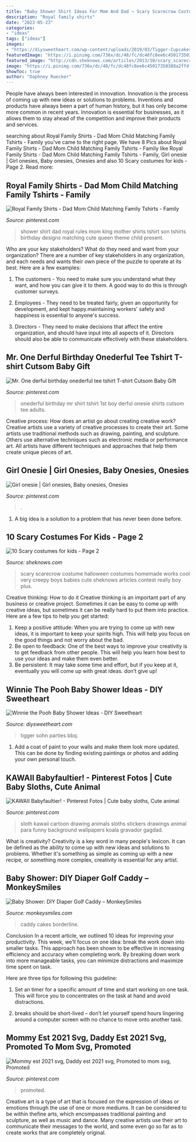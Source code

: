 ```yaml
---
title: "Baby Shower Shirt Ideas For Mom And Dad ~ Scary Scarecrow Costume Halloween Costumes Homemade Works Cool Very Creepy Boys Babies Cute Sheknows Articles Contest Really Boy Plus"
description: "Royal family shirts"
date: "2023-05-23"
categories:
- "ideas"
tags: ["ideas"]
images:
- "https://diysweetheart.com/wp-content/uploads/2019/03/Tigger-Cupcakes-1.jpg"
featuredImage: "https://i.pinimg.com/736x/dc/48/fc/dc48fc8ee6c45017350388a2ffdf540f--the-rules-mom-baby.jpg"
featured_image: "http://cdn.sheknows.com/articles/2013/10/scary_scarecrow.jpg"
image: "https://i.pinimg.com/736x/dc/48/fc/dc48fc8ee6c45017350388a2ffdf540f--the-rules-mom-baby.jpg"
ShowToc: true
author: "Daphney Ruecker"
---
```



People have always been interested in innovation. Innovation is the process of coming up with new ideas or solutions to problems. Inventions and products have always been a part of human history, but it has only become more common in recent years. Innovation is essential for businesses, as it allows them to stay ahead of the competition and improve their products and services.

	

		
searching about Royal Family Shirts - Dad Mom Child Matching Family Tshirts - Family you've came to the right page. We have 8 Pics about Royal Family Shirts - Dad Mom Child Matching Family Tshirts - Family like Royal Family Shirts - Dad Mom Child Matching Family Tshirts - Family, Girl onesie | Girl onesies, Baby onesies, Onesies and also 10 Scary costumes for kids - Page 2. Read more:
		
    
## Royal Family Shirts - Dad Mom Child Matching Family Tshirts - Family

<img loading=lazy src="https://i.pinimg.com/736x/dc/48/fc/dc48fc8ee6c45017350388a2ffdf540f--the-rules-mom-baby.jpg" onerror="this.onerror=null;this.src='https://tse1.mm.bing.net/th?id=OIP.mq0dy9I0-aUHdE77eGYEHAHaHa&amp;pid=15.1';" alt="Royal Family Shirts - Dad Mom Child Matching Family Tshirts - Family">

_Source: pinterest.com_

>shower shirt dad royal rules mom king mother shirts tshirt son tshirts birthday designs matching cute queen theme child present. 

	

Who are your key stakeholders? What do they need and want from your organization?
There are a number of key stakeholders in any organization, and each needs and wants their own piece of the puzzle to operate at its best. Here are a few examples:
1. The customers - You need to make sure you understand what they want, and how you can give it to them. A good way to do this is through customer surveys.

2. Employees - They need to be treated fairly, given an opportunity for development, and kept happy.maintaining workers' safety and happiness is essential to anyone's success.

3. Directors - They need to make decisions that affect the entire organization, and should have input into all aspects of it. Directors should also be able to communicate effectively with these stakeholders.

    
## Mr. One Derful Birthday Onederful Tee Tshirt T-shirt Cutsom Baby Gift

<img loading=lazy src="https://i.pinimg.com/736x/36/db/c7/36dbc7ee23cfbb2ed67e9b8e41413174.jpg" onerror="this.onerror=null;this.src='https://tse3.mm.bing.net/th?id=OIP.zNKCgFTRqmLR16Qy4r_F0ADtEG&amp;pid=15.1';" alt="Mr. One derful birthday onederful tee tshirt T-shirt Cutsom Baby Gift">

_Source: pinterest.com_

>onederful birthday mr shirt tshirt 1st boy derful onesie shirts cutsom tee adults. 

	

Creative process: How does an artist go about creating creative work?
Creative artists use a variety of creative processes to create their art. Some artists use traditional methods such as drawing, painting, and sculpture. Others use alternative techniques such as electronic media or performance art. All artists have different techniques and approaches that help them create unique pieces of art.

    
## Girl Onesie | Girl Onesies, Baby Onesies, Onesies

<img loading=lazy src="https://i.pinimg.com/736x/01/4f/06/014f06c79990e17d2e0b0d004b44e7ba.jpg" onerror="this.onerror=null;this.src='https://tse4.mm.bing.net/th?id=OIP.LuCe6J9r_0NK7CKZeX3LmAHaJ3&amp;pid=15.1';" alt="Girl onesie | Girl onesies, Baby onesies, Onesies">

_Source: pinterest.com_

>. 

	

1. A big idea is a solution to a problem that has never been done before.

    
## 10 Scary Costumes For Kids - Page 2

<img loading=lazy src="http://cdn.sheknows.com/articles/2013/10/scary_scarecrow.jpg" onerror="this.onerror=null;this.src='https://tse3.mm.bing.net/th?id=OIP.Qpd96nR5kSXSJuVMgQPZQAHaLH&amp;pid=15.1';" alt="10 Scary costumes for kids - Page 2">

_Source: sheknows.com_

>scary scarecrow costume halloween costumes homemade works cool very creepy boys babies cute sheknows articles contest really boy plus. 

	

Creative thinking: How to do it
Creative thinking is an important part of any business or creative project. Sometimes it can be easy to come up with creative ideas, but sometimes it can be really hard to put them into practice. Here are a few tips to help you get started: 
1. Keep a positive attitude: When you are trying to come up with new ideas, it is important to keep your spirits high. This will help you focus on the good things and not worry about the bad. 
2. Be open to feedback: One of the best ways to improve your creativity is to get feedback from other people. This will help you learn how best to use your ideas and make them even better. 
3. Be persistent: It may take some time and effort, but if you keep at it, eventually you will come up with great ideas. don’t give up!

    
## Winnie The Pooh Baby Shower Ideas - DIY Sweetheart

<img loading=lazy src="https://diysweetheart.com/wp-content/uploads/2019/03/Tigger-Cupcakes-1.jpg" onerror="this.onerror=null;this.src='https://tse3.mm.bing.net/th?id=OIP.D9AuTFCAeui0FvrToi43SwAAAA&amp;pid=15.1';" alt="Winnie the Pooh Baby Shower Ideas - DIY Sweetheart">

_Source: diysweetheart.com_

>tigger sohn parties bbq. 

	

1. Add a coat of paint to your walls and make them look more updated. This can be done by finding existing paintings or photos and adding your own personal touch. 

    
## KAWAII Babyfaultier! - Pinterest Fotos | Cute Baby Sloths, Cute Animal

<img loading=lazy src="https://i.pinimg.com/736x/c1/24/e6/c124e6164ead82f6f3468ac1f0259e2c.jpg" onerror="this.onerror=null;this.src='https://tse2.mm.bing.net/th?id=OIP.EuueqgrBWEIoZCsVkjM3rQHaHa&amp;pid=15.1';" alt="KAWAII Babyfaultier! - Pinterest Fotos | Cute baby sloths, Cute animal">

_Source: pinterest.com_

>sloth kawaii cartoon drawing animals sloths stickers drawings animal para funny background wallpapers koala gravador gagdad. 

	

What is creativity?
Creativity is a key word in many people's lexicon. It can be defined as the ability to come up with new ideas and solutions to problems. Whether it's something as simple as coming up with a new recipe, or something more complex, creativity is essential for any artist.

    
## Baby Shower: DIY Diaper Golf Caddy – MonkeySmiles

<img loading=lazy src="https://monkeysmiles.com/wp-content/uploads/2016/02/caddy.jpg" onerror="this.onerror=null;this.src='https://tse4.mm.bing.net/th?id=OIP.ZTbuGDfl1XUgQDB36FwbswHaFk&amp;pid=15.1';" alt="Baby Shower: DIY Diaper Golf Caddy – MonkeySmiles">

_Source: monkeysmiles.com_

>caddy cakes borderline. 

	

Conclusion
In a recent article, we outlined 10 ideas for improving your productivity. This week, we’ll focus on one idea: break the work down into smaller tasks.
This approach has been shown to be effective in increasing efficiency and accuracy when completing work. By breaking down work into more manageable tasks, you can minimize distractions and maximize time spent on task.

Here are three tips for following this guideline:

1) Set an timer for a specific amount of time and start working on one task. This will force you to concentrates on the task at hand and avoid distractions.

2) breaks should be short-lived – don’t let yourself spend hours lingering around a computer screen with no chance to move onto another task.

    
## Mommy Est 2021 Svg, Daddy Est 2021 Svg, Promoted To Mom Svg, Promoted

<img loading=lazy src="https://i.pinimg.com/736x/f4/35/b0/f435b062e242dd7299d1c11a7ac686c5.jpg" onerror="this.onerror=null;this.src='https://tse1.mm.bing.net/th?id=OIP.l_iYRXZJ-K0euuqiWEd9vgHaF7&amp;pid=15.1';" alt="Mommy est 2021 svg, Daddy est 2021 svg, Promoted to mom svg, Promoted">

_Source: pinterest.com_

>promoted. 

	

Creative art is a type of art that is focused on the expression of ideas or emotions through the use of one or more mediums. It can be considered to be within thefine arts, which encompasses traditional painting and sculpture, as well as music and dance. Many creative artists use their art to communicate their messages to the world, and some even go so far as to create works that are completely original.

